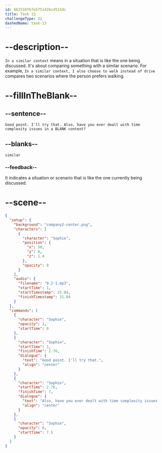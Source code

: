 ```yaml
---
id: 662516f67e575142bcd515dc
title: Task 13
challengeType: 22
dashedName: task-13
---
```


<!-- (Audio) Sophie: Good point. I'll try that. Also, have you ever dealt with time complexity issues in a similar context? -->

# --description--

`In a similar context` means in a situation that is like the one being discussed. It's about comparing something with a similar scenario. For example, `In a similar context, I also choose to walk instead of drive` compares two scenarios where the person prefers walking.

# --fillInTheBlank--

## --sentence--

`Good point. I'll try that. Also, have you ever dealt with time complexity issues in a BLANK context?`

## --blanks--

`similar`

### --feedback--

It indicates a situation or scenario that is like the one currently being discussed.

# --scene--

```json
{
  "setup": {
    "background": "company2-center.png",
    "characters": [
      {
        "character": "Sophie",
        "position": {
          "x": 50,
          "y": 0,
          "z": 1.4
        },
        "opacity": 0
      }
    ],
    "audio": {
      "filename": "9.2-1.mp3",
      "startTime": 1,
      "startTimestamp": 25.04,
      "finishTimestamp": 31.04
    }
  },
  "commands": [
    {
      "character": "Sophie",
      "opacity": 1,
      "startTime": 0
    },
    {
      "character": "Sophie",
      "startTime": 1,
      "finishTime": 2.76,
      "dialogue": {
        "text": "Good point. I'll try that.",
        "align": "center"
      }
    },
    {
      "character": "Sophie",
      "startTime": 2.76,
      "finishTime": 7,
      "dialogue": {
        "text": "Also, have you ever dealt with time complexity issues in a similar context?",
        "align": "center"
      }
    },
    {
      "character": "Sophie",
      "opacity": 0,
      "startTime": 7.5
    }
  ]
}
```
